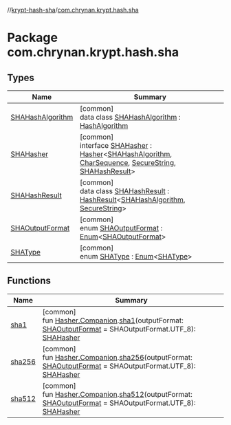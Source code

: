 //[krypt-hash-sha](../../index.md)/[com.chrynan.krypt.hash.sha](index.md)

# Package com.chrynan.krypt.hash.sha

## Types

| Name | Summary |
|---|---|
| [SHAHashAlgorithm](-s-h-a-hash-algorithm/index.md) | [common]<br>data class [SHAHashAlgorithm](-s-h-a-hash-algorithm/index.md) : [HashAlgorithm](../../../krypt-hash/krypt-hash/com.chrynan.krypt.hash/-hash-algorithm/index.md) |
| [SHAHasher](-s-h-a-hasher/index.md) | [common]<br>interface [SHAHasher](-s-h-a-hasher/index.md) : [Hasher](../../../krypt-hash/krypt-hash/com.chrynan.krypt.hash/-hasher/index.md)&lt;[SHAHashAlgorithm](-s-h-a-hash-algorithm/index.md), [CharSequence](https://kotlinlang.org/api/latest/jvm/stdlib/kotlin/-char-sequence/index.html), [SecureString](../../../krypt-core/krypt-core/com.chrynan.krypt.core/-secure-string/index.md), [SHAHashResult](-s-h-a-hash-result/index.md)&gt; |
| [SHAHashResult](-s-h-a-hash-result/index.md) | [common]<br>data class [SHAHashResult](-s-h-a-hash-result/index.md) : [HashResult](../../../krypt-hash/krypt-hash/com.chrynan.krypt.hash/-hash-result/index.md)&lt;[SHAHashAlgorithm](-s-h-a-hash-algorithm/index.md), [SecureString](../../../krypt-core/krypt-core/com.chrynan.krypt.core/-secure-string/index.md)&gt; |
| [SHAOutputFormat](-s-h-a-output-format/index.md) | [common]<br>enum [SHAOutputFormat](-s-h-a-output-format/index.md) : [Enum](https://kotlinlang.org/api/latest/jvm/stdlib/kotlin/-enum/index.html)&lt;[SHAOutputFormat](-s-h-a-output-format/index.md)&gt; |
| [SHAType](-s-h-a-type/index.md) | [common]<br>enum [SHAType](-s-h-a-type/index.md) : [Enum](https://kotlinlang.org/api/latest/jvm/stdlib/kotlin/-enum/index.html)&lt;[SHAType](-s-h-a-type/index.md)&gt; |

## Functions

| Name | Summary |
|---|---|
| [sha1](sha1.md) | [common]<br>fun [Hasher.Companion](../../../krypt-hash/krypt-hash/com.chrynan.krypt.hash/-hasher/-companion/index.md).[sha1](sha1.md)(outputFormat: [SHAOutputFormat](-s-h-a-output-format/index.md) = SHAOutputFormat.UTF_8): [SHAHasher](-s-h-a-hasher/index.md) |
| [sha256](sha256.md) | [common]<br>fun [Hasher.Companion](../../../krypt-hash/krypt-hash/com.chrynan.krypt.hash/-hasher/-companion/index.md).[sha256](sha256.md)(outputFormat: [SHAOutputFormat](-s-h-a-output-format/index.md) = SHAOutputFormat.UTF_8): [SHAHasher](-s-h-a-hasher/index.md) |
| [sha512](sha512.md) | [common]<br>fun [Hasher.Companion](../../../krypt-hash/krypt-hash/com.chrynan.krypt.hash/-hasher/-companion/index.md).[sha512](sha512.md)(outputFormat: [SHAOutputFormat](-s-h-a-output-format/index.md) = SHAOutputFormat.UTF_8): [SHAHasher](-s-h-a-hasher/index.md) |

